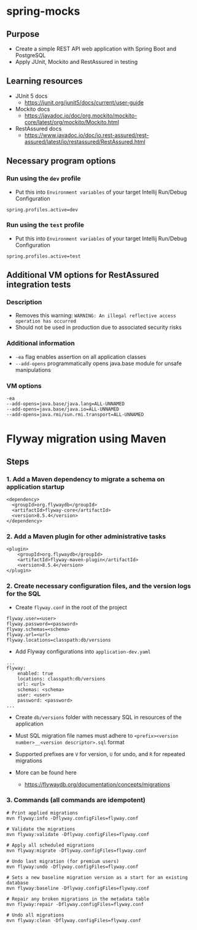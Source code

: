 # spring-mocks

## Purpose

- Create a simple REST API web application with Spring Boot and PostgreSQL
- Apply JUnit, Mockito and RestAssured in testing

## Learning resources

- JUnit 5 docs
  - https://junit.org/junit5/docs/current/user-guide
- Mockito docs
  - https://javadoc.io/doc/org.mockito/mockito-core/latest/org/mockito/Mockito.html
- RestAssured docs
  - https://www.javadoc.io/doc/io.rest-assured/rest-assured/latest/io/restassured/RestAssured.html

## Necessary program options

### Run using the `dev` profile

- Put this into `Environment variables` of your target Intellij Run/Debug Configuration

```
spring.profiles.active=dev
```

### Run using the `test` profile

- Put this into `Environment variables` of your target Intellij Run/Debug Configuration

```
spring.profiles.active=test
```

## Additional VM options for RestAssured integration tests

### Description

- Removes this warning: `WARNING: An illegal reflective access operation has occurred` 
- Should not be used in production due to associated security risks

### Additional information

- `-ea` flag enables assertion on all application classes
- `--add-opens` programmatically opens java.base module for unsafe manipulations

### VM options

```
-ea
--add-opens=java.base/java.lang=ALL-UNNAMED
--add-opens=java.base/java.io=ALL-UNNAMED
--add-opens=java.rmi/sun.rmi.transport=ALL-UNNAMED
```

# Flyway migration using Maven

## Steps

### 1. Add a Maven dependency to migrate a schema on application startup

```
<dependency>
  <groupId>org.flywaydb</groupId>
  <artifactId>flyway-core</artifactId>
  <version>8.5.4</version>
</dependency>
```

### 2. Add a Maven plugin for other administrative tasks

```
<plugin>
    <groupId>org.flywaydb</groupId>
    <artifactId>flyway-maven-plugin</artifactId>
    <version>8.5.4</version>
</plugin>
```

### 2. Create necessary configuration files, and the version logs for the SQL

- Create `flyway.conf` in the root of the project

```
flyway.user=<user>
flyway.password=<password>
flyway.schemas=<schema>
flyway.url=<url>
flyway.locations=classpath:db/versions
```

- Add Flyway configurations into `application-dev.yaml`

```
...
flyway:
    enabled: true
    locations: classpath:db/versions
    url: <url>
    schemas: <schema>
    user: <user>
    password: <password>
...
```

- Create `db/versions` folder with necessary SQL in resources of the application

- Must SQL migration file names must adhere to `<prefix><version number>__<version descriptor>.sql` format

- Supported prefixes are `V` for version, `U` for undo, and `R` for repeated migrations

- More can be found here
  - https://flywaydb.org/documentation/concepts/migrations

### 3. Commands (all commands are idempotent)

```
# Print applied migrations
mvn flyway:info -Dflyway.configFiles=flyway.conf

# Validate the migrations
mvn flyway:validate -Dflyway.configFiles=flyway.conf

# Apply all scheduled migrations
mvn flyway:migrate -Dflyway.configFiles=flyway.conf

# Undo last migration (for premium users)
mvn flyway:undo -Dflyway.configFiles=flyway.conf

# Sets a new baseline migration version as a start for an existing database
mvn flyway:baseline -Dflyway.configFiles=flyway.conf

# Repair any broken migrations in the metadata table
mvn flyway:repair -Dflyway.configFiles=flyway.conf

# Undo all migrations
mvn flyway:clean -Dflyway.configFiles=flyway.conf
```
